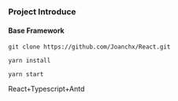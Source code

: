 ### Project Introduce

#### Base Framework

```
git clone https://github.com/Joanchx/React.git

yarn install

yarn start

```

React+Typescript+Antd